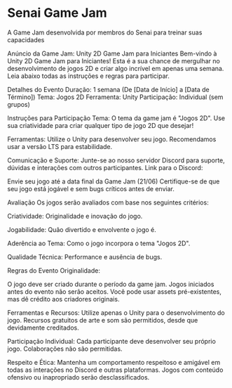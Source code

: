 # Senai Game Jam
 A Game Jam desenvolvida por membros do Senai para treinar suas capacidades

Anúncio da Game Jam: Unity 2D Game Jam para Iniciantes
Bem-vindo à Unity 2D Game Jam para Iniciantes! Esta é a sua chance de mergulhar no desenvolvimento de jogos 2D e criar algo incrível em apenas uma semana. Leia abaixo todas as instruções e regras para participar.

 Detalhes do Evento
Duração: 1 semana (De [Data de Início] a [Data de Término])
Tema: Jogos 2D
Ferramenta: Unity
Participação: Individual (sem grupos)

 Instruções para Participação
Tema:
O tema da game jam é "Jogos 2D". Use sua criatividade para criar qualquer tipo de jogo 2D que desejar!

Ferramentas:
Utilize o Unity para desenvolver seu jogo. Recomendamos usar a versão LTS para estabilidade.

Comunicação e Suporte:
Junte-se ao nosso servidor Discord para suporte, dúvidas e interações com outros participantes.
Link para o Discord: 

Envie seu jogo até a data final da Game Jam (21/06)
Certifique-se de que seu jogo está jogável e sem bugs críticos antes de enviar.


 Avaliação
Os jogos serão avaliados com base nos seguintes critérios:

Criatividade: Originalidade e inovação do jogo.

Jogabilidade: Quão divertido e envolvente o jogo é.

Aderência ao Tema: Como o jogo incorpora o tema "Jogos 2D".

Qualidade Técnica: Performance e ausência de bugs.


 Regras do Evento
Originalidade:

O jogo deve ser criado durante o período da game jam. Jogos iniciados antes do evento não serão aceitos.
Você pode usar assets pré-existentes, mas dê crédito aos criadores originais.

Ferramentas e Recursos:
Utilize apenas o Unity para o desenvolvimento do jogo.
Recursos gratuitos de arte e som são permitidos, desde que devidamente creditados.

Participação Individual:
Cada participante deve desenvolver seu próprio jogo. Colaborações não são permitidas.

Respeito e Ética:
Mantenha um comportamento respeitoso e amigável em todas as interações no Discord e outras plataformas.
Jogos com conteúdo ofensivo ou inapropriado serão desclassificados.

